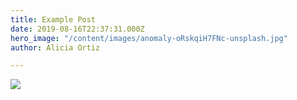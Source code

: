 ```yaml
---
title: Example Post
date: 2019-08-16T22:37:31.000Z
hero_image: "/content/images/anomaly-oRskqiH7FNc-unsplash.jpg"
author: Alicia Ortiz

---
```

![](/content/images/maksim-shutov-JOEvZOTfp64-unsplash.jpg)